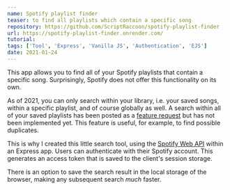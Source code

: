 ```yaml
---
name: Spotify playlist finder
teaser: to find all playlists which contain a specific song
repository: https://github.com/ScriptRaccoon/spotify-playlist-finder
url: https://spotify-playlist-finder.onrender.com/
tutorial:
tags: ['Tool', 'Express', 'Vanilla JS', 'Authentication', 'EJS']
date: 2021-01-24
---
```


This app allows you to find all of your Spotify playlists that contain a specific song. Surprisingly, Spotify does not offer this functionality on its own.

As of 2021, you can only search within your library, i.e. your saved songs, within a specific playlist, and of course globally as well. A search within all of your saved playlists has been posted as a [feature request](https://community.spotify.com/t5/Live-Ideas/Your-Library-Search-within-all-Playlists/idi-p/1558149) but has not been implemented yet. This feature is useful, for example, to find possible duplicates.

This is why I created this little search tool, using the [Spotify Web API](https://developer.spotify.com/documentation/web-api) within an Express app. Users can authenticate with their Spotify account. This generates an access token that is saved to the client's session storage.

There is an option to save the search result in the local storage of the browser, making any subsequent search _much_ faster.
